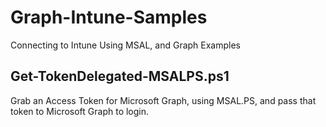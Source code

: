 # Graph-Intune-Samples
Connecting to Intune Using MSAL, and Graph Examples

## Get-TokenDelegated-MSALPS.ps1
Grab an Access Token for Microsoft Graph, using MSAL.PS, and pass that token to Microsoft Graph to login.